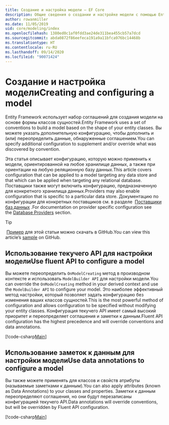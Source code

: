 ```yaml
---
title: Создание и настройка модели — EF Core
description: Общие сведения о создании и настройке модели с помощью Entity Framework Core
author: rowanmiller
ms.date: 11/05/2019
uid: core/modeling/index
ms.openlocfilehash: 1380ed0c1af0fdd3ae24de311bea455cb57a7dcd
ms.sourcegitcommit: abda0872f86eefeca191a9a11bfca976bc14468b
ms.translationtype: HT
ms.contentlocale: ru-RU
ms.lasthandoff: 09/14/2020
ms.locfileid: "90071424"
---
```

# <a name="creating-and-configuring-a-model"></a><span data-ttu-id="7630c-103">Создание и настройка модели</span><span class="sxs-lookup"><span data-stu-id="7630c-103">Creating and configuring a model</span></span>

<span data-ttu-id="7630c-104">Entity Framework использует набор соглашений для создания модели на основе формы классов сущностей.</span><span class="sxs-lookup"><span data-stu-id="7630c-104">Entity Framework uses a set of conventions to build a model based on the shape of your entity classes.</span></span> <span data-ttu-id="7630c-105">Вы можете указать дополнительную конфигурацию, чтобы дополнить и (или) переопределить данные, обнаруженные соглашением.</span><span class="sxs-lookup"><span data-stu-id="7630c-105">You can specify additional configuration to supplement and/or override what was discovered by convention.</span></span>

<span data-ttu-id="7630c-106">Эта статья описывает конфигурацию, которую можно применить к модели, ориентированной на любое хранилище данных, а также при ориентации на любую реляционную базу данных.</span><span class="sxs-lookup"><span data-stu-id="7630c-106">This article covers configuration that can be applied to a model targeting any data store and that which can be applied when targeting any relational database.</span></span> <span data-ttu-id="7630c-107">Поставщики также могут включить конфигурацию, предназначенную для конкретного хранилища данных.</span><span class="sxs-lookup"><span data-stu-id="7630c-107">Providers may also enable configuration that is specific to a particular data store.</span></span> <span data-ttu-id="7630c-108">Документацию по конфигурации для конкретных поставщиков см. в разделе  [Поставщики баз данных](xref:core/providers/index) .</span><span class="sxs-lookup"><span data-stu-id="7630c-108">For documentation on provider specific configuration see the [Database Providers](xref:core/providers/index) section.</span></span>

> [!TIP]  
> <span data-ttu-id="7630c-109"> [Пример](https://github.com/dotnet/EntityFramework.Docs/tree/master/samples) для этой статьи можно скачать в GitHub.</span><span class="sxs-lookup"><span data-stu-id="7630c-109">You can view this article’s [sample](https://github.com/dotnet/EntityFramework.Docs/tree/master/samples) on GitHub.</span></span>

## <a name="use-fluent-api-to-configure-a-model"></a><span data-ttu-id="7630c-110">Использование текучего API для настройки модели</span><span class="sxs-lookup"><span data-stu-id="7630c-110">Use fluent API to configure a model</span></span>

<span data-ttu-id="7630c-111">Вы можете переопределить `OnModelCreating` метод в производном контексте и использовать `ModelBuilder API` для настройки модели.</span><span class="sxs-lookup"><span data-stu-id="7630c-111">You can override the `OnModelCreating` method in your derived context and use the `ModelBuilder API` to configure your model.</span></span> <span data-ttu-id="7630c-112">Это наиболее эффективный метод настройки, который позволяет задать конфигурацию без изменения ваших классов сущностей.</span><span class="sxs-lookup"><span data-stu-id="7630c-112">This is the most powerful method of configuration and allows configuration to be specified without modifying your entity classes.</span></span> <span data-ttu-id="7630c-113">Конфигурация текучего API имеет самый высокий приоритет и переопределяет соглашения и заметки к данным.</span><span class="sxs-lookup"><span data-stu-id="7630c-113">Fluent API configuration has the highest precedence and will override conventions and data annotations.</span></span>

[!code-csharp[Main](../../../samples/core/Modeling/FluentAPI/Required.cs?highlight=12-14)]

## <a name="use-data-annotations-to-configure-a-model"></a><span data-ttu-id="7630c-114">Использование заметок к данным для настройки модели</span><span class="sxs-lookup"><span data-stu-id="7630c-114">Use data annotations to configure a model</span></span>

<span data-ttu-id="7630c-115">Вы также можете применять для классов и свойств атрибуты (называемые заметками к данным).</span><span class="sxs-lookup"><span data-stu-id="7630c-115">You can also apply attributes (known as Data Annotations) to your classes and properties.</span></span> <span data-ttu-id="7630c-116">Заметки к данным переопределяют соглашения, но они будут перезаписаны конфигурацией текучего API.</span><span class="sxs-lookup"><span data-stu-id="7630c-116">Data annotations will override conventions, but will be overridden by Fluent API configuration.</span></span>

[!code-csharp[Main](../../../samples/core/Modeling/DataAnnotations/Required.cs?highlight=15)]
